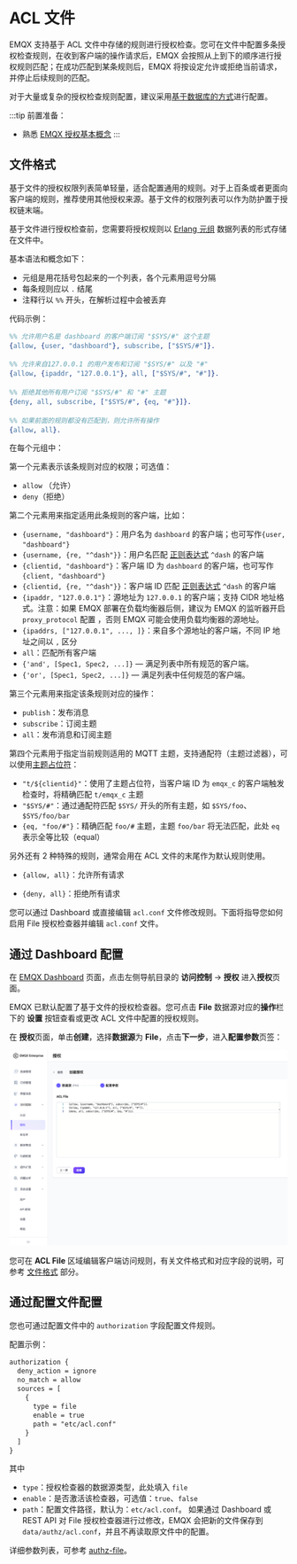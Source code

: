 # ACL 文件

EMQX 支持基于 ACL 文件中存储的规则进行授权检查。您可在文件中配置多条授权检查规则，在收到客户端的操作请求后，EMQX 会按照从上到下的顺序进行授权规则匹配；在成功匹配到某条规则后，EMQX 将按设定允许或拒绝当前请求，并停止后续规则的匹配。

对于大量或复杂的授权检查规则配置，建议采用[基于数据库的方式](./mnesia.md)进行配置。

:::tip 前置准备：

- 熟悉 [EMQX 授权基本概念](./authz.md)
:::

## 文件格式
基于文件的授权权限列表简单轻量，适合配置通用的规则。对于上百条或者更面向客户端的规则，推荐使用其他授权来源。基于文件的权限列表可以作为防护置于授权链末端。

基于文件进行授权检查前，您需要将授权规则以 [Erlang 元组](https://www.erlang.org/doc/reference_manual/data_types.html#tuple) 数据列表的形式存储在文件中。

基本语法和概念如下：

- 元组是用花括号包起来的一个列表，各个元素用逗号分隔
- 每条规则应以 `.` 结尾
- 注释行以 `%%` 开头，在解析过程中会被丢弃

代码示例：

```erlang
%% 允许用户名是 dashboard 的客户端订阅 "$SYS/#" 这个主题
{allow, {user, "dashboard"}, subscribe, ["$SYS/#"]}.

%% 允许来自127.0.0.1 的用户发布和订阅 "$SYS/#" 以及 "#"
{allow, {ipaddr, "127.0.0.1"}, all, ["$SYS/#", "#"]}.

%% 拒绝其他所有用户订阅 "$SYS/#" 和 "#" 主题
{deny, all, subscribe, ["$SYS/#", {eq, "#"}]}.

%% 如果前面的规则都没有匹配到，则允许所有操作
{allow, all}.
```

在每个元组中：

第一个元素表示该条规则对应的权限；可选值：

- `allow` （允许）
- `deny`（拒绝）

第二个元素用来指定适用此条规则的客户端，比如：

- `{username, "dashboard"}`：用户名为 `dashboard` 的客户端；也可写作`{user, "dashboard"}`
- `{username, {re, "^dash"}}`：用户名匹配 [正则表达式](https://www.erlang.org/doc/man/re.html#regexp_syntax) `^dash` 的客户端
- `{clientid, "dashboard"}`：客户端 ID 为 `dashboard` 的客户端，也可写作`{client, "dashboard"}`
- `{clientid, {re, "^dash"}}`：客户端 ID 匹配 [正则表达式](https://www.erlang.org/doc/man/re.html#regexp_syntax) `^dash` 的客户端
- `{ipaddr, "127.0.0.1"}`：源地址为 `127.0.0.1` 的客户端；支持 CIDR 地址格式。注意：如果 EMQX 部署在负载均衡器后侧，建议为 EMQX 的监听器开启 `proxy_protocol` 配置 <!--这里需要一个超链接，告诉用户如何配置-->，否则 EMQX 可能会使用负载均衡器的源地址。
- `{ipaddrs, ["127.0.0.1", ..., ]}`：来自多个源地址的客户端，不同 IP 地址之间以 `,` 区分
- `all`：匹配所有客户端
- `{'and', [Spec1, Spec2, ...]}` — 满足列表中所有规范的客户端。
- `{'or', [Spec1, Spec2, ...]}` — 满足列表中任何规范的客户端。

第三个元素用来指定该条规则对应的操作：

- `publish`：发布消息
- `subscribe`：订阅主题
- `all`：发布消息和订阅主题

第四个元素用于指定当前规则适用的 MQTT 主题，支持通配符（主题过滤器），可以使用[主题占位符](./authz.md#主题占位符)：

- `"t/${clientid}"`：使用了主题占位符，当客户端 ID 为 `emqx_c` 的客户端触发检查时，将精确匹配 `t/emqx_c` 主题
- `"$SYS/#"`：通过通配符匹配 `$SYS/` 开头的所有主题，如 `$SYS/foo`、 `$SYS/foo/bar`
- `{eq, "foo/#"}`：精确匹配 `foo/#` 主题，主题 `foo/bar` 将无法匹配，此处 `eq` 表示全等比较（equal）

另外还有 2 种特殊的规则，通常会用在 ACL 文件的末尾作为默认规则使用。

- `{allow, all}`：允许所有请求

- `{deny, all}`：拒绝所有请求


您可以通过 Dashboard 或直接编辑 `acl.conf` 文件修改规则。下面将指导您如何启用 File 授权检查器并编辑 `acl.conf` 文件。

## 通过 Dashboard 配置

在 [EMQX Dashboard](http://127.0.0.1:18083/#/authentication) 页面，点击左侧导航目录的 **访问控制** -> **授权** 进入**授权**页面。

EMQX 已默认配置了基于文件的授权检查器。您可点击 **File** 数据源对应的**操作**栏下的 **设置** 按钮查看或更改 ACL 文件中配置的授权规则。

在 **授权**页面，单击**创建**，选择**数据源**为 **File**，点击**下一步**，进入**配置参数**页签：

![file authentication](./assets/authz-file.png)

您可在 **ACL File** 区域编辑客户端访问规则，有关文件格式和对应字段的说明，可参考 [文件格式](#文件格式) 部分。

## 通过配置文件配置

<!--TODO 这部分需要在配置样例修改后修改，补充关键参数的解释。-->

您也可通过配置文件中的 `authorization` 字段配置文件规则。

配置示例：

```hocon
authorization {
  deny_action = ignore
  no_match = allow
  sources = [
    {
      type = file
      enable = true
      path = "etc/acl.conf"
    }
  ]
}
```

其中

- `type`：授权检查器的数据源类型，此处填入 `file`
- `enable`：是否激活该检查器，可选值：`true`、`false`
- `path`：配置文件路径，默认为：`etc/acl.conf`。 如果通过 Dashboard 或 REST API 对 File 授权检查器进行过修改，EMQX 会把新的文件保存到 `data/authz/acl.conf`，并且不再读取原文件中的配置。

详细参数列表，可参考 [authz-file](../../configuration/configuration-manual.md#authz-file)。

